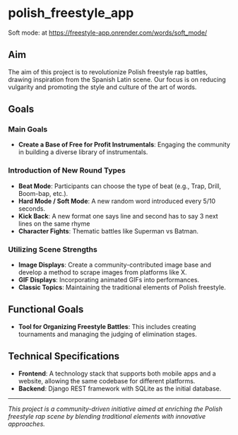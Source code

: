 # polish_freestyle_app


Soft mode: at https://freestyle-app.onrender.com/words/soft_mode/



## Aim
The aim of this project is to revolutionize Polish freestyle rap battles, drawing inspiration from the Spanish Latin scene. Our focus is on reducing vulgarity and promoting the style and culture of the art of words.

## Goals

### Main Goals
- **Create a Base of Free for Profit Instrumentals**: Engaging the community in building a diverse library of instrumentals.

### Introduction of New Round Types
- **Beat Mode**: Participants can choose the type of beat (e.g., Trap, Drill, Boom-bap, etc.).
- **Hard Mode / Soft Mode**: A new random word introduced every 5/10 seconds.
- **Kick Back**: A new format one says line and second has to say 3 next lines on the same rhyme
- **Character Fights**: Thematic battles like Superman vs Batman.

### Utilizing Scene Strengths
- **Image Displays**: Create a community-contributed image base and develop a method to scrape images from platforms like X.
- **GIF Displays**: Incorporating animated GIFs into performances.
- **Classic Topics**: Maintaining the traditional elements of Polish freestyle.

## Functional Goals
- **Tool for Organizing Freestyle Battles**: This includes creating tournaments and managing the judging of elimination stages.

## Technical Specifications
- **Frontend**: A technology stack that supports both mobile apps and a website, allowing the same codebase for different platforms.
- **Backend**: Django REST framework with SQLite as the initial database.

---
*This project is a community-driven initiative aimed at enriching the Polish freestyle rap scene by blending traditional elements with innovative approaches.*

